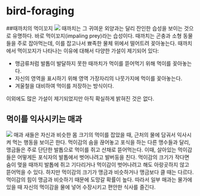 # bird-foraging

##때까치의 먹이꼬지
 ![](https://cdn.mirror.wiki/http://images.mudfooted.com/Shrike-impaling-dunnock.jpg)
 때까치는 그 귀여운 외양과는 달리 잔인한 습성을 보이는 것으로 유명하다. 바로 먹이꼬지(impaling prey)라는 습성이다. 때까치는 곤충과 소형 동물들을 주로 잡아먹는데, 이를 잡고나서 뾰족한 물체 위에서 떨어트려 꽂아놓는다. 때까치에서 먹이꼬지가 나타나는 이유에 대해서 다양한 가설이 제기되어 있다: 
 * 맹금류처럼 발톱이 발달하지 못한 때까치가 먹이를 뜯어먹기 위해 먹이를 꽂아놓는다.
 * 자신의 영역을 표시하기 위해 영역 가장자리의 나뭇가지에 먹이를 꽂아놓는다.
 * 겨울철을 대비하여 먹이를 저장하는 방식이다.
 
이외에도 많은 가설이 제기되었지만 아직 확실하게 밝혀진 것은 없다.


## 먹이를 익사시키는 매과
 ![](http://dfwurbanwildlife.com/wp-content/uploads/2014/07/coopershawk-drowningvictim-006.jpg)
 매과 새들은 자신과 비슷한 몸 크기의 먹이를 잡았을 때, 근처의 물에 담궈서 익사시켜 먹는 행동을 보이곤 한다. 먹이감의 숨을 끊어놓고 포식을 하는 다른 맹수들과 달리, 맹금들은 주로 단단한 발톱으로 먹이를 쥐고 산채로 뜯어먹는다. 이때, 살아있는 먹이감들은 어떻게든 포식자의 발톱에서 벗어나려고 발버둥을 친다. 먹이감의 크기가 작다면 숨이 멎을 때까지 발톱에 쥐고 기다리거나 먹이감이 벗어나려고 해도 아랑곳하지 않고 뜯어먹을 수 있다. 하지만 먹이감의 크기가 맹금과 비슷하거나 맹금보다 클 때는 다르다. 먹이감의 힘이 맹금과 비슷하기 때문에 도망갈 확률이 높다. 따라서 일부 매과는 물가에 있을 때 자신의 먹이감을 물에 넣어 수장시키고 편안한 식사를 즐긴다.


